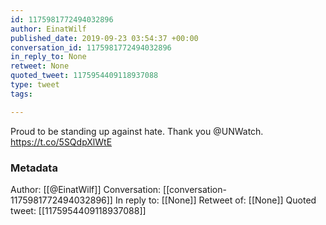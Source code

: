 ```yaml
---
id: 1175981772494032896
author: EinatWilf
published_date: 2019-09-23 03:54:37 +00:00
conversation_id: 1175981772494032896
in_reply_to: None
retweet: None
quoted_tweet: 1175954409118937088
type: tweet
tags:

---
```


Proud to be standing up against hate. Thank you @UNWatch. https://t.co/5SQdpXlWtE

### Metadata

Author: [[@EinatWilf]]
Conversation: [[conversation-1175981772494032896]]
In reply to: [[None]]
Retweet of: [[None]]
Quoted tweet: [[1175954409118937088]]
